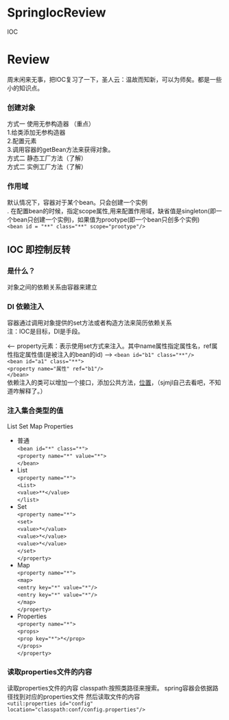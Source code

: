 # SpringIocReview
IOC
# Review
周末闲来无事，把IOC复习了一下，圣人云：温故而知新，可以为师矣。都是一些小的知识点。
### 创建对象
方式一 使用无参构造器 （重点）<br>
1.给类添加无参构造器<br>
2.配置<bean>元素<br>
3.调用容器的getBean方法来获得对象。<br>
方式二 静态工厂方法（了解）<br>
方式二 实例工厂方法（了解）<br>
### 作用域
默认情况下，容器对于某个bean。只会创建一个实例 <br>.
在配置bean的时候，指定scope属性,用来配置作用域，缺省值是singleton(即一个bean只创建一个实例)，如果值为prootype(即一个bean只创多个实例)<br>
`<bean id = "**" class="**" scope="prootype"/>`
## IOC 即控制反转
### 是什么？
对象之间的依赖关系由容器来建立 <br>
### DI 依赖注入
容器通过调用对象提供的set方法或者构造方法来简历依赖关系<br>
注：IOC是目标，DI是手段。<br>

<-- property元素：表示使用set方式来注入。其中name属性指定属性名，ref属性指定属性值(是被注入的bean的id) -->
`<bean id="b1" class="**"/>`<br>
`<bean id="a1" class="**">`<br>
`<property name="属性" ref="b1"/>`<br>
`</bean>`<br>
依赖注入的类可以增加一个接口，添加公共方法，[位置](https://github.com/sanjiaomaojl/SpringIocReview/blob/master/src/IOC/IB.java)，（sjmjl自己去看吧，不知道咋解释了。）
### 注入集合类型的值 
List Set Map Properties<br>
- 普通<br>
`<bean id="*" class="*">`<br>
`<property name="*" value="*">`<br>
`</bean>`<br>
- List<br>
`<property name="*">`<br>
`<List>`<br>
`<value>**</value>`<br>
`</list>`<br>
- Set <br>
    `<property name="*">`<br>
    `<set>`<br>
    `<value>*</value>`<br>
    `<value>*</value>`<br>
    `<value>*</value>`<br>
    `</set>`<br>
    `</property>`<br>
- Map<br>
`<property name="*">`<br>
`<map>`<br>
`<entry key="*" value="*"/>`<br>
`<entry key="*" value="*"/>`<br>
`</map>`<br>
`</property>`<br>
- Properties<br>
`<property name="*">`<br>
`<props>`<br>
`<prop key="*">*</prop>`<br>
`</props>`<br>
`</property>`<br>
### 读取properties文件的内容
读取properties文件的内容
        classpath:按照类路径来搜索。
        spring容器会依据路径找到对应的properties文件
        然后读取文件的内容<br>
`<util:properties id="config" location="classpath:conf/config.properties"/>`
